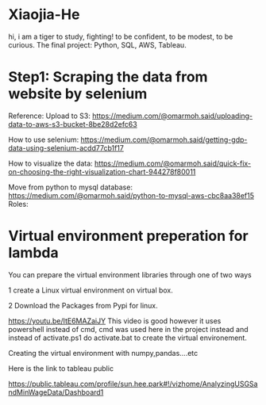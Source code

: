 # Xiaojia-He

hi, i am a tiger to study, fighting!
to be confident, to be modest, to be curious.
The final project: Python, SQL, AWS, Tableau.
# Step1: Scraping the data from website by selenium

Reference:
Upload to S3: https://medium.com/@omarmoh.said/uploading-data-to-aws-s3-bucket-8be28d2efc63

How to use selenium: https://medium.com/@omarmoh.said/getting-gdp-data-using-selenium-acdd77cb1f17

How to visualize the data: https://medium.com/@omarmoh.said/quick-fix-on-choosing-the-right-visualization-chart-944278f80011

Move from python to mysql database: https://medium.com/@omarmoh.said/python-to-mysql-aws-cbc8aa38ef15 Roles:


# Virtual environment preperation for lambda
You can prepare the virtual environment libraries through one of two ways

  1 create a Linux virtual environment on virtual box.
  
  2 Download the Packages from Pypi for linux.
  
  
https://youtu.be/ItE6MAZaiJY This video is good however it uses powershell instead of cmd, cmd was used here in the project instead and instead of activate.ps1 do activate.bat to create the virtual environement.


Creating the virtual environment with numpy,pandas....etc



Here is the link to tableau public

https://public.tableau.com/profile/sun.hee.park#!/vizhome/AnalyzingUSGSandMinWageData/Dashboard1

